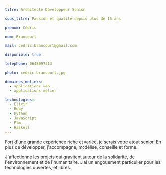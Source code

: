 ```yaml
---
titre: Architecte Développeur Senior

sous_titre: Passion et qualité depuis plus de 15 ans

prenom: Cédric

nom: Brancourt

mail: cedric.brancourt@gmail.com

disponible: true

telephone: 0648097313

photo: cedric-brancourt.jpg

domaines_metiers:
  - applications web
  - applications métier

technologies:
  - Elixir
  - Ruby
  - Python
  - JavaScript
  - Elm
  - Haskell
---
```


Fort d'une grande expérience riche et variée, je serais votre atout senior.
En plus de développer, j'accompagne, modélise, conseille et forme.

J'affectionne les projets qui gravitent autour de la solidarité, de l'environnement et de l'humanitaire.
J'ai un engouement particulier pour les technologies ouvertes, et libres.
